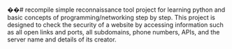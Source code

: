 ��#   r e c o m p i l e 
 simple reconnaissance tool project for learning python and basic concepts of programming/networking step by step. 
This project is designed to check the security of a website by accessing information such as all open links and ports, all subdomains, phone numbers, APIs, and the server name and details of its creator.
